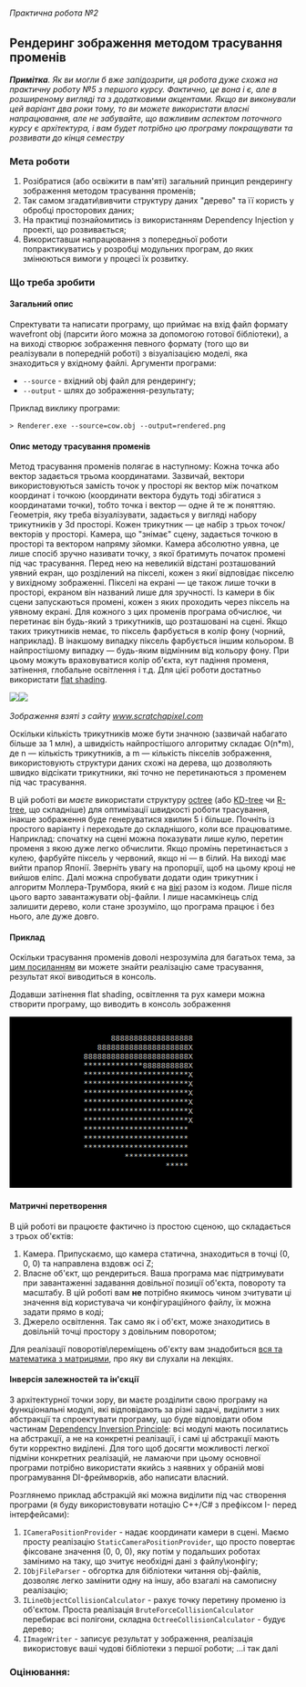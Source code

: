 ###### Практична робота №2
## Рендеринг зображення методом трасування променів

_**Примітка**. Як ви могли б вже запідозрити, ця робота дуже схожа на практичну роботу №5 з першого курсу. Фактично, це вона і є, але в розширеному вигляді та з додатковими акцентами. Якщо ви виконували цей варіант два роки тому, то ви можете використати власні напрацювання, але не забувайте, що важливим аспектом поточного курсу є архітектура, і вам будет потрібно цю програму покращувати та розвивати до кінця семестру_

### Мета роботи
1) Розібратися (або освіжити в пам'яті) загальний принцип рендерингу зображення методом трасування променів;
2) Так самом згадати\вивчити структуру даних "дерево" та її користь у обробці просторових даних;
3) На практиці познайомитись із використанням Dependency Injection у проекті, що розвивається;
4) Використавши напрацювання з попередньої роботи попрактикуватись у розробці модульних програм, до яких змінюються вимоги у процесі їх розвитку.

### Що треба зробити
#### Загальний опис
Спректувати та написати програму, що приймає на вхід файл формату wavefront obj (парсити його можна за допомогою готової бібліотеки), а на виході створює зображення певного формату (того що ви реалізували в попередній роботі) з візуалізацією моделі, яка знаходиться у вхідному файлі. Аргументи програми:

- `--source` - вхідний obj файл для рендерингу;
- `--output` - шлях до зображення-результату;

Приклад виклику програми:
```
> Renderer.exe --source=cow.obj --output=rendered.png
```


#### Опис методу трасування променів
Метод трасування променів полягає в наступному:
Кожна точка або вектор задається трьома координатами. Зазвичай, вектори використовуються замість точок у просторі як вектор між початком координат і точкою (координати вектора будуть тоді збігатися з координатами точки), тобто точка і вектор — одне й те ж поняттяю. Геометрія, яку треба візуалізувати, задається у вигляді набору трикутників у 3d просторі. Кожен трикутник — це набір з трьох точок/векторів у просторі. Камера, що "знімає" сцену, задається точкою в просторі та вектором напряму зйомки. Камера абсолютно уявна, це лише спосіб зручно називати точку, з якої братимуть початок промені під час трасування. Перед нею на невеликій відстані розташований уявний екран, що розділений на пікселі, кожен з якиї відповідає пікселю у вихідному зображенні. Пікселі на екрані — це також лише точки в просторі, екраном він названий лише для зручності. Із камери в бік сцени запускаються промені, кожен з яких проходить через піксель на уявному екрані. Для кожного з цих променів програма обчислює, чи перетинає він будь-який з трикутників, що розташовані на сцені. Якщо таких трикутників немає, то піксель фарбується в колір фону (чорний, наприклад). В інакшому випадку піксель фарбується іншим кольором. В найпростішому випадку — будь-яким відмінним від кольору фону. При цьому можуть враховуватися колір об\'єкта, кут падіння променя, затінення, глобальне освітлення і т.д. Для цієї роботи достатньо використати [flat shading](https://en.wikipedia.org/wiki/Shading#Flat_shading).

<img src="https://www.scratchapixel.com/images/upload/introduction-to-ray-tracing/lightingnoshadow.gif" width="250"><img src="https://www.scratchapixel.com/images/upload/introduction-to-ray-tracing/pixelrender.gif" width="250">

*Зображення взяті з сайту www.scratchapixel.com*

Оскільки кількість трикутників може бути значною (зазвичай набагато більше за 1 млн), а швидкість найпростішого алгоритму складає O(n*m), де n — кількість трикутників, а m — кількість пікселів зображення, використовують структури даних схожі на дерева, що дозволяють швидко відсікати трикутники, які точно не перетинаються з променем під час трасування.

В цій роботі ви *маєте* використати структуру [octree](https://en.wikipedia.org/wiki/Octree#:~:text=An%20octree%20is%20a%20tree,three%2Ddimensional%20analog%20of%20quadtrees.) (або [KD-tree](https://en.wikipedia.org/wiki/K-d_tree) чи [R-tree](https://en.wikipedia.org/wiki/R-tree), що складніше) для оптимізації швидкості роботи трасування, інакше зображення буде генеруватися хвилин 5 і більше. Почніть із простого варіанту і переходьте до складнішого, коли все працюватиме. Наприклад: спочатку на сцені можна показувати лише кулю, перетин променя з якою дуже легко обчислити. Якщо промінь перетинається з кулею, фарбуйте піксель у червоний, якщо ні — в білий. На виході має вийти прапор Японії. Зверніть увагу на пропорції, щоб на цьому кроці не вийшов еліпс. Далі можна спробувати додати один трикутник і алгоритм Моллера-Трумбора, який є на [вікі](https://en.wikipedia.org/wiki/M%C3%B6ller%E2%80%93Trumbore_intersection_algorithm) разом із кодом. Лише після цього варто завантажувати obj-файли. І лише насамкінець слід залишити дерево, коли стане зрозуміло, що програма працює і без нього, але дуже довго.

#### Приклад
Оскільки трасування променів доволі незрозуміла для багатьох тема, за [цим посиланням](https://repl.it/@L4fter/SpottedEnragedShell) ви можете знайти реалізацію саме трасування, результат якої виводиться в консоль.

Додавши затінення flat shading, освітлення та рух камери можна створити програму, що виводить в консоль зображення

![](res/console_out.gif)

#### Матричні перетворення
В цій роботі ви працюєте фактично із простою сценою, що складається з трьох об'єктів:
1. Камера. Припускаємо, що камера статична, знаходиться в точці (0, 0, 0) та направлена вздовж осі Z;
2. Власне об'єкт, що рендериться. Ваша програма має підтримувати при завантаженні задавання довільної позиції об'єкта, повороту та масштабу. В цій роботі вам **не** потрібно якимось чином зчитувати ці значення від користувача чи конфігураційного файлу, їх можна задати прямо в коді;
3. Джерело освітлення. Так само як і об'єкт, може знаходитись в довільній точці простору з довільним поворотом;

Для реалізації поворотів\переміщень об'єкту вам знадобиться [вся та математика з матрицями](https://en.wikipedia.org/wiki/Transformation_matrix), про яку ви слухали на лекціях.

#### Інверсія залежностей та ін'єкції
З архітектурної точки зору, ви маєте розділити свою програму на функціональні модулі, які відповідають за різні задачі, виділити з них абстракції та спроектувати програму, що буде відповідати обом частинам [Dependency Inversion Principle](https://en.wikipedia.org/wiki/Dependency_inversion_principle): всі модулі мають посилатись на абстракції, а не на конкретні реалізації, і самі ці абстракції мають бути корректно виділені. Для того щоб досягти можливості легкої підміни конкретних реалізацій, не ламаючи при цьому основної програми потрібно використати якийсь з наявних у обраній мові програмування DI-фреймворків, або написати власний.

Розглянемо приклад абстракцій які можна виділити під час створення програми (я буду використовувати нотацію C++/C# з префіксом I- перед інтерфейсами):
1. ``ICameraPositionProvider`` - надає координати камери в сцені. Маємо просту реалізацію ``StaticCameraPositionProvider``, що просто повертає фіксоване значення (0, 0, 0), яку потім у подальших роботах замінимо на таку, що зчитує необхідні дані з файлу\конфігу;
2. ``IObjFileParser`` - обгортка для бібліотеки читання obj-файлів, дозволяє легко замінити одну на іншу, або взагалі на самописну реалізацію;
3. ``ILineObjectCollisionCalculator`` - рахує точку перетину променю із об'єктом. Проста реалізація `BruteForceCollisionCalculator` перебирає всі полігони, складна ``OctreeCollisionCalculator`` - будує дерево;
4. ``IImageWriter`` - записує результат у зображення, реалізація використовує ваші чудові бібліотеки з першої роботи;
...і так далі


### Оцінювання:
